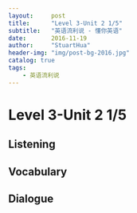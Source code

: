 ```yaml
---
layout:     post
title:      "Level 3-Unit 2 1/5"
subtitle:   "英语流利说 - 懂你英语"
date:       2016-11-19
author:     "StuartHua"
header-img: "img/post-bg-2016.jpg"
catalog: true
tags:
    - 英语流利说
---
```


# Level 3-Unit 2 1/5

<!-- more -->

## Listening



## Vocabulary



## Dialogue



